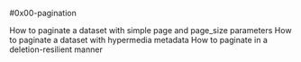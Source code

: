#0x00-pagination

How to paginate a dataset with simple page and page_size parameters
How to paginate a dataset with hypermedia metadata
How to paginate in a deletion-resilient manner

